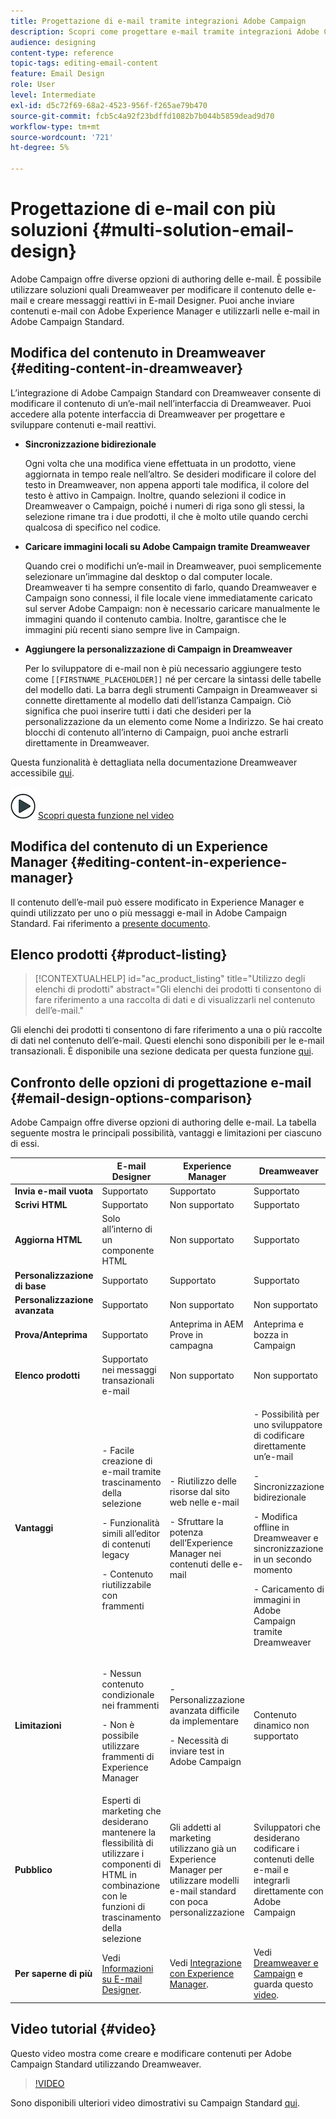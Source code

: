 ```yaml
---
title: Progettazione di e-mail tramite integrazioni Adobe Campaign
description: Scopri come progettare e-mail tramite integrazioni Adobe Campaign in E-mail Designer.
audience: designing
content-type: reference
topic-tags: editing-email-content
feature: Email Design
role: User
level: Intermediate
exl-id: d5c72f69-68a2-4523-956f-f265ae79b470
source-git-commit: fcb5c4a92f23bdffd1082b7b044b5859dead9d70
workflow-type: tm+mt
source-wordcount: '721'
ht-degree: 5%

---
```


# Progettazione di e-mail con più soluzioni {#multi-solution-email-design}

Adobe Campaign offre diverse opzioni di authoring delle e-mail. È possibile utilizzare soluzioni quali Dreamweaver per modificare il contenuto delle e-mail e creare messaggi reattivi in E-mail Designer. Puoi anche inviare contenuti e-mail con Adobe Experience Manager e utilizzarli nelle e-mail in Adobe Campaign Standard.

## Modifica del contenuto in Dreamweaver {#editing-content-in-dreamweaver}

L’integrazione di Adobe Campaign Standard con Dreamweaver consente di modificare il contenuto di un’e-mail nell’interfaccia di Dreamweaver. Puoi accedere alla potente interfaccia di Dreamweaver per progettare e sviluppare contenuti e-mail reattivi.

* **Sincronizzazione bidirezionale**

   Ogni volta che una modifica viene effettuata in un prodotto, viene aggiornata in tempo reale nell’altro. Se desideri modificare il colore del testo in Dreamweaver, non appena apporti tale modifica, il colore del testo è attivo in Campaign. Inoltre, quando selezioni il codice in Dreamweaver o Campaign, poiché i numeri di riga sono gli stessi, la selezione rimane tra i due prodotti, il che è molto utile quando cerchi qualcosa di specifico nel codice.

* **Caricare immagini locali su Adobe Campaign tramite Dreamweaver**

   Quando crei o modifichi un’e-mail in Dreamweaver, puoi semplicemente selezionare un’immagine dal desktop o dal computer locale. Dreamweaver ti ha sempre consentito di farlo, quando Dreamweaver e Campaign sono connessi, il file locale viene immediatamente caricato sul server Adobe Campaign: non è necessario caricare manualmente le immagini quando il contenuto cambia. Inoltre, garantisce che le immagini più recenti siano sempre live in Campaign.

* **Aggiungere la personalizzazione di Campaign in Dreamweaver**

   Per lo sviluppatore di e-mail non è più necessario aggiungere testo come `[[FIRSTNAME_PLACEHOLDER]]` né per cercare la sintassi delle tabelle del modello dati. La barra degli strumenti Campaign in Dreamweaver si connette direttamente al modello dati dell’istanza Campaign. Ciò significa che puoi inserire tutti i dati che desideri per la personalizzazione da un elemento come Nome a Indirizzo. Se hai creato blocchi di contenuto all’interno di Campaign, puoi anche estrarli direttamente in Dreamweaver.

Questa funzionalità è dettagliata nella documentazione Dreamweaver accessibile [qui](https://helpx.adobe.com/it/dreamweaver/using/working-with-dreamweaver-and-campaign.html).

![](assets/do-not-localize/how-to-video.png) [Scopri questa funzione nel video](#video)

## Modifica del contenuto di un Experience Manager {#editing-content-in-experience-manager}

Il contenuto dell’e-mail può essere modificato in Experience Manager e quindi utilizzato per uno o più messaggi e-mail in Adobe Campaign Standard. Fai riferimento a [presente documento](../../integrating/using/integrating-with-experience-manager.md).

## Elenco prodotti {#product-listing}

>[!CONTEXTUALHELP]
>id="ac_product_listing"
>title="Utilizzo degli elenchi di prodotti"
>abstract="Gli elenchi dei prodotti ti consentono di fare riferimento a una raccolta di dati e di visualizzarli nel contenuto dell’e-mail."

Gli elenchi dei prodotti ti consentono di fare riferimento a una o più raccolte di dati nel contenuto dell’e-mail. Questi elenchi sono disponibili per le e-mail transazionali. È disponibile una sezione dedicata per questa funzione [qui](../../designing/using/using-product-listings.md).

## Confronto delle opzioni di progettazione e-mail {#email-design-options-comparison}

Adobe Campaign offre diverse opzioni di authoring delle e-mail. La tabella seguente mostra le principali possibilità, vantaggi e limitazioni per ciascuno di essi.

<table> 
 <thead> 
  <tr> 
   <th> </th> 
   <th> E-mail Designer<br /> </th> 
   <th> Experience Manager<br /> </th> 
   <th> Dreamweaver<br /> </th> 
  </tr> 
 </thead> 
 <tbody> 
  <tr> 
   <td> <strong>Invia e-mail vuota</strong><br /> </td> 
   <td> Supportato<br /> </td> 
   <td> Supportato<br /> </td> 
   <td> Supportato<br /> </td> 
  </tr> 
  <tr> 
   <td> <strong>Scrivi HTML</strong><br /> </td> 
   <td> Supportato<br /> </td> 
   <td> Non supportato<br /> </td> 
   <td> Supportato<br /> </td> 
  </tr> 
  <tr> 
   <td> <strong>Aggiorna HTML</strong><br /> </td> 
   <td> Solo all’interno di un componente HTML<br /> </td> 
   <td> Non supportato<br /> </td> 
   <td> Supportato<br /> </td> 
  </tr> 
  <tr> 
   <td> <strong>Personalizzazione di base</strong><br /> </td> 
   <td> Supportato<br /> </td> 
   <td> Supportato<br /> </td> 
   <td> Supportato<br /> </td> 
  </tr> 
  <tr> 
   <td> <strong>Personalizzazione avanzata</strong><br /> </td> 
   <td> Supportato<br /> </td> 
   <td> Non supportato<br /> </td> 
   <td> Non supportato<br /> </td> 
  </tr> 
  <tr> 
   <td> <strong>Prova/Anteprima</strong><br /> </td> 
   <td> Supportato<br /> </td> 
   <td> Anteprima in AEM<br /> Prove in campagna<br /> </td> 
   <td> Anteprima e bozza in Campaign<br /> </td> 
  </tr> 
  <tr> 
   <td> <strong>Elenco prodotti</strong><br /> </td> 
   <td> Supportato nei messaggi transazionali e-mail<br /> </td> 
   <td> Non supportato<br /> </td> 
   <td> Non supportato<br /> </td> 
  </tr> 
  <tr> 
   <td> <strong>Vantaggi</strong><br /> </td> 
   <td> 
     <p>- Facile creazione di e-mail tramite trascinamento della selezione</p>
     <p>- Funzionalità simili all’editor di contenuti legacy</p>
     <p>- Contenuto riutilizzabile con frammenti</p>
  </td> 
   <td> 
     <p>- Riutilizzo delle risorse dal sito web nelle e-mail</p>
     <p>- Sfruttare la potenza dell’Experience Manager nei contenuti delle e-mail</p>
    </td> 
   <td> 
    <p>- Possibilità per uno sviluppatore di codificare direttamente un’e-mail</p>
    <p>- Sincronizzazione bidirezionale</p>
    <p>- Modifica offline in Dreamweaver e sincronizzazione in un secondo momento</p>
    <p>- Caricamento di immagini in Adobe Campaign tramite Dreamweaver</p>
  </td> 
  </tr> 
  <tr> 
   <td> <strong>Limitazioni</strong><br /> </td> 
   <td> 
     <p>- Nessun contenuto condizionale nei frammenti</p>
     <p>- Non è possibile utilizzare frammenti di Experience Manager</p>
  </td> 
   <td> 
     <p>- Personalizzazione avanzata difficile da implementare</p>
     <p>- Necessità di inviare test in Adobe Campaign</p>
  </td> 
   <td> Contenuto dinamico non supportato<br /> </td> 
  </tr> 
  <tr> 
   <td> <strong>Pubblico</strong><br /> </td> 
   <td> Esperti di marketing che desiderano mantenere la flessibilità di utilizzare i componenti di HTML in combinazione con le funzioni di trascinamento della selezione<br /> </td> 
   <td> Gli addetti al marketing utilizzano già un Experience Manager per utilizzare modelli e-mail standard con poca personalizzazione<br /> </td> 
   <td> Sviluppatori che desiderano codificare i contenuti delle e-mail e integrarli direttamente con Adobe Campaign<br /> </td> 
  </tr> 
  <tr> 
   <td> <strong>Per saperne di più</strong><br /> </td> 
   <td> Vedi <a href="../../designing/using/designing-content-in-adobe-campaign.md">Informazioni su E-mail Designer</a>.<br /> </td> 
   <td> Vedi <a href="../../integrating/using/integrating-with-experience-manager.md">Integrazione con Experience Manager</a>.<br /> </td> 
   <td> Vedi <a href="https://helpx.adobe.com/it/dreamweaver/using/working-with-dreamweaver-and-campaign.html">Dreamweaver e Campaign</a> e guarda questo <a href="#video">video</a>.<br /> </td> 
  </tr> 
 </tbody> 
</table>

## Video tutorial {#video}

Questo video mostra come creare e modificare contenuti per Adobe Campaign Standard utilizzando Dreamweaver.

>[!VIDEO](https://video.tv.adobe.com/v/23121?quality=12&captions=eng)

Sono disponibili ulteriori video dimostrativi su Campaign Standard [qui](https://experienceleague.adobe.com/docs/campaign-standard-learn/tutorials/overview.html?lang=it).
